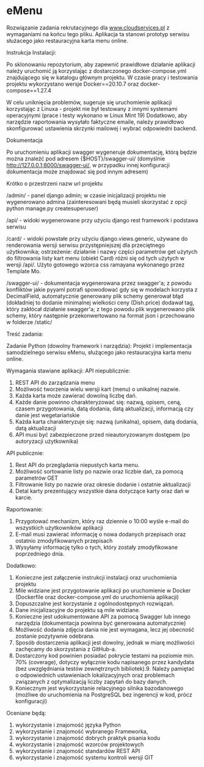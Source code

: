 # eMenu

Rozwiązanie zadania rekrutacyjnego dla www.cloudservices.pl z wymaganiami na końcu tego pliku.
Aplikacja ta stanowi prototyp serwisu służacego jako restauracyjna karta menu online.


Instrukcja Instalacji:

Po sklonowaniu repozytorium, aby zapewnić prawidłowe działanie aplikacji należy uruchomić ją korzystając 
z dostarczonego docker-compose.yml znajdującego się w katalogu głównym projektu. W czasie pracy
i testowania projektu wykorzystano wersje Docker==20.10.7 oraz docker-compose==1.27.4

W celu uniknięcia problemów, sugeruje się uruchomienie aplikacji korzystając z Linuxa - projekt nie był
testowany z innymi systemami operacyjnymi (prace i testy wykonano w Linux Mint 19)
Dodatkowo, aby narzędzie raportowania wysyłało faktyczne emaile, należy prawidłowo skonfigurować
ustawienia skrzynki mailowej i wybrać odpowiedni backend.


Dokumentacja

Po uruchomieniu aplikacji swagger wygeneruje dokumentację, którą będzie można znaleźć pod adresem
{$HOST}/swagger-ui/ (domyślnie http://127.0.0.1:8000/swagger-ui/, w przypadku innej konfiguracji
dokumentacja może znajdować się pod innym adresem)


Krótko o przestrzeni nazw url projektu

/admin/      - panel django admin; w czasie inicjalizacji projektu nie wygenerowano admina
               (zainteresowani będą musieli skorzystać z opcji python manage.py createsuperuser)
               
/api/        - widoki wygenerowane przy użyciu django rest framework i podstawa serwisu

/card/       - widoki powstałe przy użyciu django.views.generic, używane do renderowania wersji serwisu
               przystępniejszej dla przeciętnego użytkownika; ostrzeżenie: działanie i nazwy części parametrów 
               get użytych do filtrowania listy kart menu (obiekt Card) różni się od tych użytych w wersji /api/.
               Użyto gotowego wzorca css ramayana wykonanego przez Template Mo.
               
/swagger-ui/ - dokumentacja wygenerowana przez swagger'a; z powodu konfliktów jakie pyyaml potrafi spowodować
               gdy się w modelach korzysta z DecimalField, automatycznie generowany plik schemy generował
               błąd (dokładniej to dodanie minimalnej wielkości ceny (Dish.price) dodawał tag, który
               zakłócał działanie swagger'a; z tego powodu plik wygenerowano plik schemy, który następnie
               przekonwertowano na format json i przechowano w folderze /static/
               
               


Treść zadania:

Zadanie Python (dowolny framework i narządzia):
Projekt i implementacja samodzielnego serwisu eMenu, służącego jako restauracyjna karta menu
online.


Wymagania stawiane aplikacji:
API niepublicznie:

1. REST API do zarządzania menu
2. Możliwość tworzenia wielu wersji kart (menu) o unikalnej nazwie.
3. Każda karta może zawierać dowolną liczbę dań.
4. Każde danie powinno charakteryzować się: nazwą, opisem, ceną, czasem przygotowania, datą
   dodania, datą aktualizacji, informacją czy danie jest wegetariańskie
5. Każda karta charakteryzuje się: nazwą (unikalna), opisem, datą dodania, datą aktualizacji
6. API musi być zabezpieczone przed nieautoryzowanym dostępem (po autoryzacji użytkownika)

API publicznie:
1. Rest API do przeglądania niepustych karta menu.
2. Możliwość sortowanie listy po nazwie oraz liczbie dań, za pomocą parametrów GET
3. Filtrowanie listy po nazwie oraz okresie dodanie i ostatnie aktualizacji
4. Detal karty prezentujący wszystkie dana dotyczące karty oraz dań w karcie.

Raportowanie:
1. Przygotować mechanizm, który raz dziennie o 10:00 wyśle e-mail do wszystkich użytkowników
aplikacji
2. E-mail musi zawierać informację o nowa dodanych przepisach oraz ostatnio
zmodyfikowanych przepisach
3. Wysyłamy informację tylko o tych, który zostały zmodyfikowane poprzedniego dnia.

Dodatkowo:
1. Konieczne jest załączenie instrukcji instalacji oraz uruchomienia projektu
2. Mile widziane jest przygotowanie aplikacji po uruchomienie w Docker (Dockerfile oraz
docker-compose.yml do uruchomienia aplikacji)
3. Dopuszczalne jest korzystanie z ogólnodostępnych rozwiązań.
4. Dane inicjalizacyjne do projektu są mile widziane.
5. Konieczne jest udokumentowane API za pomocą Swagger lub innego narzędzia
(dokumentacja powinna być generowana automatycznie)
6. Możliwość dodania zdjęcia dania nie jest wymagana, lecz jej obecność zostanie pozytywnie
odebrana.
7. Sposób dostarczenia aplikacji jest dowolny, jednak w miarę możliwości zachęcamy do
skorzystania z GitHub-a.
8. Dostarczony kod powinien posiadać pokrycie testami na poziomie min. 70% (coverage),
dotyczy wyłącznie kodu napisanego przez kandydata (bez uwzględniania testów
zewnętrznych bibliotek).9. Należy pamiętać o odpowiednich ustawieniach lokalizacyjnych oraz problemach związanych z
optymalizacją liczby zapytań do bazy danych.
10. Koniecznym jest wykorzystanie relacyjnego silnika bazodanowego (możliwe do uruchomienia
na PostgreSQL bez ingerencji w kod, prócz konfiguracji)

Oceniane będą:
1. wykorzystanie i znajomość języka Python
2. wykorzystanie i znajomość wybranego Frameworka,
3. wykorzystanie i znajomość dobrych praktyk pisania kodu
4. wykorzystanie i znajomość wzorców projektowych
5. wykorzystanie i znajomość standardów REST API
6. wykorzystanie i znajomość systemu kontroli wersji GIT
